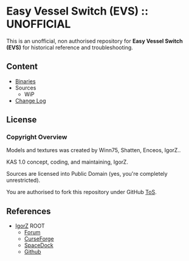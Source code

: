 # Easy Vessel Switch (EVS) :: UNOFFICIAL

This is an unofficial, non authorised repository for **Easy Vessel Switch (EVS)** for historical reference and troubleshooting.


## Content
* [Binaries](https://github.com/net-lisias-ksph/EasyVesselSwitch/tree/Archive)
* Sources
	+ WiP
* [Change Log](./CHANGE_LOG.md)


## License

### Copyright Overview

Models and textures was created by Winn75, Shatten, Enceos, IgorZ..

KAS 1.0 concept, coding, and maintaining, IgorZ.

Sources are licensed into Public Domain (yes, you're completely unrestricted).

You are authorised to fork this repository under GitHub [ToS](https://help.github.com/articles/github-terms-of-service/).


## References

* [IgorZ](https://forum.kerbalspaceprogram.com/index.php?/profile/155445-igorz/) ROOT
    + [Forum](https://forum.kerbalspaceprogram.com/index.php?/topic/141180-*/)
    + [CurseForge](https://www.curseforge.com/kerbal/ksp-mods/easy-vessel-switch-evs)
    + [SpaceDock](https://spacedock.info/mod/1906/Easy%20Vessel%20Switch)
    + [Github](https://github.com/ihsoft/EasyVesselSwitch)
